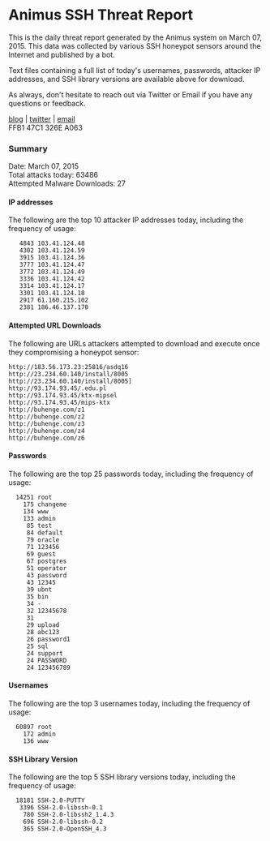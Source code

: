 # Animus SSH Threat Report

This is the daily threat report generated by the Animus system on March 07, 2015. This data was collected by various SSH honeypot sensors around the Internet and published by a bot.  

Text files containing a full list of today's usernames, passwords, attacker IP addresses, and SSH library versions are available above for download.  

As always, don't hesitate to reach out via Twitter or Email if you have any questions or feedback.  

[blog](http://morris.guru) | [twitter](https://twitter.com/andrew___morris) | [email](mailto:andrew@morris.guru)  
FFB1 47C1 326E A063  

### Summary

Date: March 07, 2015  
Total attacks today: 63486  
Attempted Malware Downloads: 27 

#### IP addresses
The following are the top 10 attacker IP addresses today, including the frequency of usage:
```
   4843 103.41.124.48
   4302 103.41.124.59
   3915 103.41.124.36
   3777 103.41.124.47
   3772 103.41.124.49
   3336 103.41.124.42
   3314 103.41.124.17
   3301 103.41.124.18
   2917 61.160.215.102
   2381 186.46.137.170
```

#### Attempted URL Downloads
The following are URLs attackers attempted to download and execute once they compromising a honeypot sensor:
```
http://183.56.173.23:25816/asdq16
http://23.234.60.140/install/8005
http://23.234.60.140/install/8005]
http://93.174.93.45/.edu.pl
http://93.174.93.45/ktx-mipsel
http://93.174.93.45/mips-ktx
http://buhenge.com/z1
http://buhenge.com/z2
http://buhenge.com/z3
http://buhenge.com/z4
http://buhenge.com/z6
```

#### Passwords
The following are the top 25 passwords today, including the frequency of usage:
```
  14251 root
    175 changeme
    134 www
    133 admin
     85 test
     84 default
     79 oracle
     71 123456
     69 guest
     67 postgres
     51 operator
     43 password
     43 12345
     39 ubnt
     35 bin
     34 -
     32 12345678
     31 
     29 upload
     28 abc123
     26 password1
     25 sql
     24 support
     24 PASSWORD
     24 123456789
```

#### Usernames
The following are the top 3 usernames today, including the frequency of usage:
```
  60897 root
    172 admin
    136 www
```

#### SSH Library Version
The following are the top 5 SSH library versions today, including the frequency of usage:
```
  18181 SSH-2.0-PUTTY
   3396 SSH-2.0-libssh-0.1
    780 SSH-2.0-libssh2_1.4.3
    696 SSH-2.0-libssh-0.2
    365 SSH-2.0-OpenSSH_4.3
```
